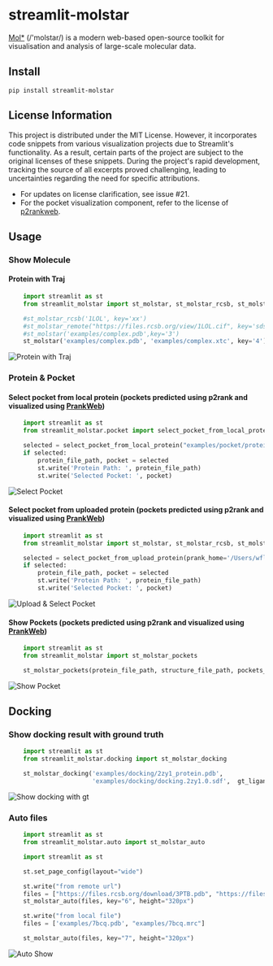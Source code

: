 # streamlit-molstar

[Mol*](https://molstar.org/) (/'molstar/) is a modern web-based open-source toolkit for visualisation and analysis of large-scale molecular data.

## Install
`pip install streamlit-molstar`

## License Information

This project is distributed under the MIT License. However, it incorporates code snippets from various visualization projects due to Streamlit's functionality. As a result, certain parts of the project are subject to the original licenses of these snippets. During the project's rapid development, tracking the source of all excerpts proved challenging, leading to uncertainties regarding the need for specific attributions.

- For updates on license clarification, see issue #21.
- For the pocket visualization component, refer to the license of [p2rankweb](https://github.com/pragmatic-streamlit/streamlit-molstar/pull/23).


## Usage

### Show Molecule

#### Protein with Traj

```python
    import streamlit as st
    from streamlit_molstar import st_molstar, st_molstar_rcsb, st_molstar_remote

    #st_molstar_rcsb('1LOL', key='xx')
    #st_molstar_remote("https://files.rcsb.org/view/1LOL.cif", key='sds')
    #st_molstar('examples/complex.pdb',key='3')
    st_molstar('examples/complex.pdb', 'examples/complex.xtc', key='4')
```

![Protein with Traj](examples/example.png)

### Protein & Pocket

#### Select pocket from local protein (pockets predicted using p2rank and visualized using [PrankWeb](https://github.com/cusbg/prankweb))

```python
    import streamlit as st
    from streamlit_molstar.pocket import select_pocket_from_local_protein

    selected = select_pocket_from_local_protein("examples/pocket/protein.pdb", prank_home='/Users/wfluo/Downloads/p2rank_2.4/')
    if selected:
        protein_file_path, pocket = selected
        st.write('Protein Path: ', protein_file_path)
        st.write('Selected Pocket: ', pocket)
```

![Select Pocket](examples/pocket/pocket_select.png)

#### Select pocket from uploaded protein (pockets predicted using p2rank and visualized using [PrankWeb](https://github.com/cusbg/prankweb))

```python
    import streamlit as st
    from streamlit_molstar import st_molstar, st_molstar_rcsb, st_molstar_remote

    selected = select_pocket_from_upload_protein(prank_home='/Users/wfluo/Downloads/p2rank_2.4/')
    if selected:
        protein_file_path, pocket = selected
        st.write('Protein Path: ', protein_file_path)
        st.write('Selected Pocket: ', pocket)
```

![Upload & Select Pocket](examples/pocket/upload_select.png)

#### Show Pockets (pockets predicted using p2rank and visualized using [PrankWeb](https://github.com/cusbg/prankweb))


```python
    import streamlit as st
    from streamlit_molstar import st_molstar_pockets

    st_molstar_pockets(protein_file_path, structure_file_path, pockets_file_path)
```

![Show Pocket](examples/pocket/show_pocket.png)


## Docking

### Show docking result with ground truth

```python
    import streamlit as st
    from streamlit_molstar.docking import st_molstar_docking

    st_molstar_docking('examples/docking/2zy1_protein.pdb', 
                       'examples/docking/docking.2zy1.0.sdf',  gt_ligand_file_path='examples/docking/2zy1_ligand.sdf', key="5", height=240)

```

![Show docking with gt](examples/docking/docking_with_gt.png)


### Auto files

```python
    import streamlit as st
    from streamlit_molstar.auto import st_molstar_auto

    import streamlit as st

    st.set_page_config(layout="wide")

    st.write("from remote url")
    files = ["https://files.rcsb.org/download/3PTB.pdb", "https://files.rcsb.org/download/1LOL.pdb"]
    st_molstar_auto(files, key="6", height="320px")

    st.write("from local file")
    files = ['examples/7bcq.pdb', "examples/7bcq.mrc"]

    st_molstar_auto(files, key="7", height="320px")
```

![Auto Show](examples/auto.png)
